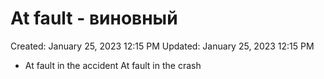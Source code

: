 # At fault - виновный

Created: January 25, 2023 12:15 PM
Updated: January 25, 2023 12:15 PM

- At fault in the accident At fault in the crash